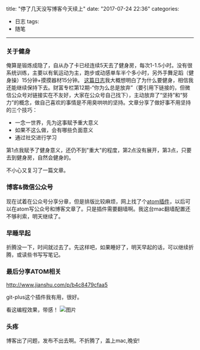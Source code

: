 title: "停了几天没写博客今天续上"
date: "2017-07-24 22:36"
categories:
  - 日志
tags:
  - 随笔
---
### 关于健身
俺算是锻炼成隐了，自从办了卡已经连续5天去了健身房，每次1-1.5小时。没有很系统训练，主要以有氧运动为主，跑步或动感单车半个多小时，另外手舞足蹈（健身操）15分钟+摸摸器材15分钟。
[这篇日志](https://luyh.github.io/日志/2017-07-20-今天去办了健身卡/)我大概想明白了为什么要健身，相信我还能继续保持下去。财富专栏第12期-“你为么总是放弃”（要引用下链接的，但微信公众号对链接实在不友好，大家在公众号自己找下），主动放弃了“坚持”和“努力”的概念，做自己喜欢的事情是不用臭哄哄的坚持。文章分享了做好事不用坚持的三个技巧：
- 一念一世界，先为这事赋予重大意义
- 如果不这么做，会有哪些负面意义
- 通过社交进行学习

第1点我赋予了健身意义，还仍不到"重大"的程度，第2点没有展开，第3点，只要去到健身房，自然会健身的。

不小心又复习了一篇文章。

### 博客&微信公众号
现在试着在公众号分享分章，但是排版比较麻烦，网上找了个[atom插件](https://atom.io/packages/atomic-chrome)，以后可以在atom写公众号和博客文章了。只是插件需要翻墙啊。我这台mac翻墙配置还不够利索，明天继续了。

### 早睡早起
折腾没一下，时间就过去了。先这样吧，如果睡好了，明天早起的话，可以继续折腾，或读些书写写笔记。

### 最后分享ATOM相关

http://www.jianshu.com/p/b4c8479cfaa5

git-plus这个插件我有用，很好。

看这编程效果，带感！
![图片](http://upload-images.jianshu.io/upload_images/599584-24e6d24af264177f.gif?imageMogr2/auto-orient/strip)

### 头疼
博客出了问题，发布不出去啊。不折腾了，盖上mac,晚安!
